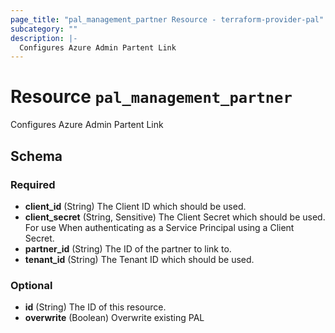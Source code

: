 ```yaml
---
page_title: "pal_management_partner Resource - terraform-provider-pal"
subcategory: ""
description: |-
  Configures Azure Admin Partent Link
---
```


# Resource `pal_management_partner`

Configures Azure Admin Partent Link



## Schema

### Required

- **client_id** (String) The Client ID which should be used.
- **client_secret** (String, Sensitive) The Client Secret which should be used. For use When authenticating as a Service Principal using a Client Secret.
- **partner_id** (String) The ID of the partner to link to.
- **tenant_id** (String) The Tenant ID which should be used.

### Optional

- **id** (String) The ID of this resource.
- **overwrite** (Boolean) Overwrite existing PAL


